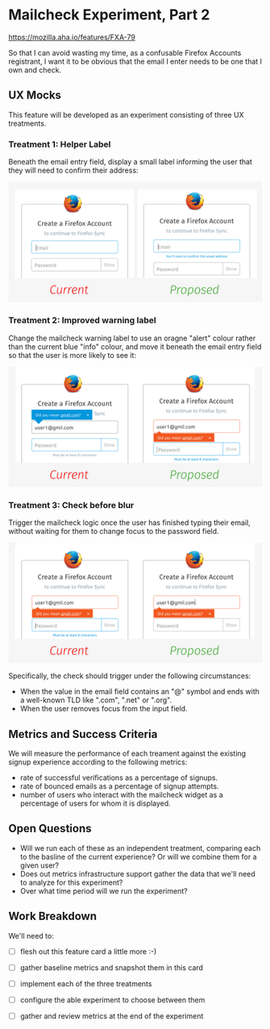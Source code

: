 
Mailcheck Experiment, Part 2
============================

https://mozilla.aha.io/features/FXA-79

So that I can avoid wasting my time,
as a confusable Firefox Accounts registrant,
I want it to be obvious that
the email I enter needs to be
one that I own and check.

## UX Mocks

This feature will be developed as an experiment
consisting of three UX treatments.

### Treatment 1: Helper Label

Beneath the email entry field,
display a small label informing the user
that they will need to confirm their address:

<img src="helper_label.png" />

### Treatment 2: Improved warning label

Change the mailcheck warning label
to use an oragne "alert" colour
rather than the current blue "info" colour,
and move it beneath the email entry field
so that the user is more likely to see it:

<img src="mailcheck_label.png" />

### Treatment 3: Check before blur

Trigger the mailcheck logic
once the user has finished typing their email,
without waiting for them to change focus
to the password field.

<img src="mailcheck_no_blur.png" />

Specifically, the check should trigger
under the following circumstances:

* When the value in the email field
  contains an "@" symbol
  and ends with a well-known TLD
  like ".com", ".net" or ".org".
* When the user removes focus
  from the input field.


## Metrics and Success Criteria

We will measure the performance
of each treament
against the existing signup experience
according to the following metrics:

* rate of successful verifications
  as a percentage of signups.
* rate of bounced emails
  as a percentage of signup attempts.
* number of users who interact with the mailcheck widget
  as a percentage of users for whom it is displayed.

## Open Questions

* Will we run each of these as an independent treatment,
  comparing each to the basline
  of the current experience?
  Or will we combine them for a given user?
* Does out metrics infrastructure
  support gather the data
  that we'll need to analyze for this experiment?
* Over what time period will we run the experiment?

## Work Breakdown

We'll need to:

* [ ] flesh out this feature card a little more :-)
* [ ] gather baseline metrics and snapshot them in this card
* [ ] implement each of the three treatments
* [ ] configure the able experiment to choose between them
* [ ] gather and review metrics at the end of the experiment


